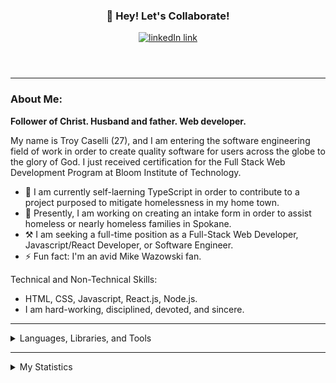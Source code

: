 <header>
  <div align='center'>
    <h3>👋 Hey! Let's Collaborate!</h3>
    <a href='https://www.linkedin.com/in/troy-caselli/'>
      <img src='https://img.shields.io/badge/LinkedIn-blue?logo=linkedin&logoColor=white&style=for-the-badge' alt='linkedIn link'/>
    </a>
  </div>
</header>

---

<h3>About Me:</h3>
<b>Follower of Christ. Husband and father. Web developer.</b>

My name is Troy Caselli (27), and I am entering the software engineering field of work in order to create quality software for users across the globe to the glory of God. I just received certification for the Full Stack Web Development Program at Bloom Institute of Technology.

- 🌱 I am currently self-laerning TypeScript in order to contribute to a project purposed to mitigate homelessness in my home town.
- 🔭 Presently, I am working on creating an intake form in order to assist homeless or nearly homeless families in Spokane.
- ⚒️ I am seeking a full-time position as a Full-Stack Web Developer, Javascript/React Developer, or Software Engineer.
- ⚡ Fun fact: I'm an avid Mike Wazowski fan.

Technical and Non-Technical Skills:
- HTML, CSS, Javascript, React.js, Node.js.
- I am hard-working, disciplined, devoted, and sincere.

---

<details>
  <summary>Languages, Libraries, and Tools</summary>
  <div align='center'>
    <h3>Languages and Libraries:</h3>
    <div>
      <img src='https://github.com/devicons/devicon/blob/master/icons/c/c-original.svg' alt='c icon' height='40px' width='auto'/>
      <img src='https://github.com/devicons/devicon/blob/master/icons/html5/html5-original-wordmark.svg' alt='html icon' height='40px' width='auto'/>
      <img src='https://github.com/devicons/devicon/blob/master/icons/css3/css3-original-wordmark.svg' alt='css icon' height='40px' width='auto'/>
      <img src='https://github.com/devicons/devicon/blob/master/icons/javascript/javascript-original.svg' alt='javascript icon' height='40px' width='auto'/>
      <img src='https://github.com/devicons/devicon/blob/master/icons/typescript/typescript-original.svg' alt='typescript icon' height='40px' width='auto'/>
      <img src='https://github.com/devicons/devicon/blob/master/icons/react/react-original-wordmark.svg' alt='react icon' height='40px' width='auto'/>
      <img src='https://github.com/devicons/devicon/blob/master/icons/redux/redux-original.svg' alt='redux icon' height='40px' width='auto'/>
      <img src='https://github.com/devicons/devicon/blob/master/icons/nodejs/nodejs-original.svg' alt='nodejs icon' height='40px' width='auto'/>
      <img src='https://github.com/devicons/devicon/blob/master/icons/express/express-original.svg' alt='express icon' height='40px' width='auto'/>
      <img src='https://github.com/devicons/devicon/blob/master/icons/sqlite/sqlite-original.svg' alt='sqlite icon' height='40px' width='auto'/>
      <img src='' alt='' height='40px' width='auto'/>
      <img src='' alt='' height='40px' width='auto'/>
      <img src='' alt='' height='40px' width='auto'/>
      <img src='' alt='' height='40px' width='auto'/>
    </div>
    <h3>Tools:</h3>
    <div>
      <img src='https://github.com/devicons/devicon/blob/master/icons/github/github-original-wordmark.svg' alt='github icon' height='40px' width='auto'/>
      <img src='https://github.com/devicons/devicon/blob/master/icons/vscode/vscode-original-wordmark.svg' alt='vs code icon' height='40px' width='auto'/>
      <img src='https://github.com/devicons/devicon/blob/master/icons/slack/slack-original.svg' alt='slack icon' height='40px' width='auto'/>
      <img src='https://github.com/devicons/devicon/blob/master/icons/codepen/codepen-plain.svg' alt='codepen icon' height='40px' width='auto'/>
      <img src='https://github.com/cypress-io/cypress-icons/blob/master/src/logo/cypress-io-logo-round.svg' alt='cypress icon' height='40px' width='auto'/>
      <img src='' alt='' height='40px' width='auto'/>
      <img src='' alt='' height='40px' width='auto'/>
      <img src='' alt='' height='40px' width='auto'/>
      <img src='' alt='' height='40px' width='auto'/>
      <img src='' alt='' height='40px' width='auto'/>
    </div>
  </div>
  <br />
  <br />
</details>
 
 ---
 
<details>
  <summary>My Statistics</summary>
  <div align='center'>
    <img src='http://github-readme-streak-stats.herokuapp.com?user=troycaselli&theme=dark&background=000000)'/>
    <!-- <img src='https://github-readme-stats.vercel.app/api?username=troycaselli&layout=compact&theme=vision-friendly-dark'/> -->
    <!-- <img src='https://github-readme-stats.vercel.app/api/top-langs/?username=troycaselli&layout=compact&theme=vision-friendly-dark'/> -->
  </div>
</details>
